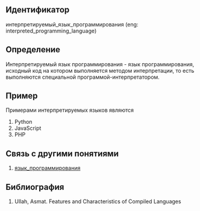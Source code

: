 ## Идентификатор

интерпретируемый_язык_программирования (eng: interpreted_programming_language)

## Определение

Интерпретируемый язык программирования - язык программирования, исходный код на котором выполняется методом интерпретации, то есть выполняются специальной программой-интерпретатором.

## Пример

Примерами интерпретируемых языков являются

1. Python
2. JavaScript
3. PHP

## Связь с другими понятиями

1. [язык_программирования](programming_language_1.md)

## Библиография

1. Ullah, Asmat. Features and Characteristics of Compiled Languages